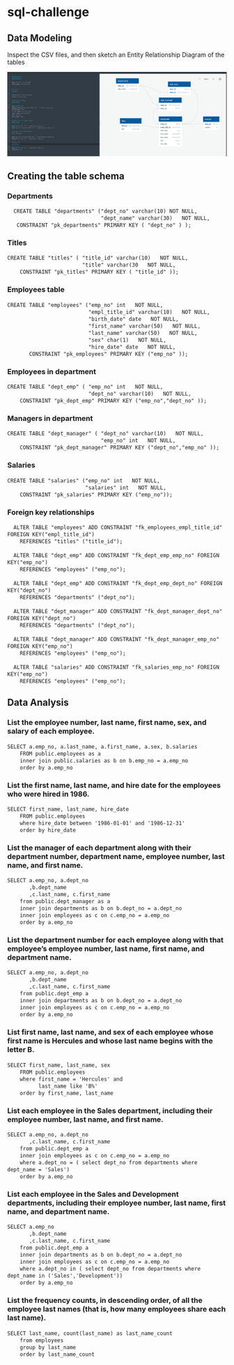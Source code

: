 # sql-challenge
## Data Modeling
Inspect the CSV files, and then sketch an Entity Relationship Diagram of the tables

![Entity Relationship Diagram](https://github.com/xnotynot/sql-challenge/blob/main/EmployeeSQL/Entity_Relationship_Diagram.png)

## Creating the table schema

### Departments
```
  CREATE TABLE "departments" ("dept_no" varchar(10) NOT NULL,
                              "dept_name" varchar(30)   NOT NULL,
   CONSTRAINT "pk_departments" PRIMARY KEY ( "dept_no" ) );
```
### Titles
```
CREATE TABLE "titles" ( "title_id" varchar(10)   NOT NULL,
                        "title" varchar(30   NOT NULL,
    CONSTRAINT "pk_titles" PRIMARY KEY ( "title_id" ));
```
### Employees table
```
CREATE TABLE "employees" ("emp_no" int   NOT NULL,
                          "empl_title_id" varchar(10)   NOT NULL,
                          "birth_date" date   NOT NULL,
                          "first_name" varchar(50)   NOT NULL,
                          "last_name" varchar(50)   NOT NULL,
                          "sex" char(1)   NOT NULL,
                          "hire_date" date   NOT NULL,
       CONSTRAINT "pk_employees" PRIMARY KEY ("emp_no" ));
```
### Employees in department
```
CREATE TABLE "dept_emp" ( "emp_no" int   NOT NULL,
                          "dept_no" varchar(10)   NOT NULL,
    CONSTRAINT "pk_dept_emp" PRIMARY KEY ("emp_no","dept_no" ));
```

### Managers in department
```
CREATE TABLE "dept_manager" ( "dept_no" varchar(10)   NOT NULL,
                              "emp_no" int   NOT NULL,
    CONSTRAINT "pk_dept_manager" PRIMARY KEY ("dept_no","emp_no" ));
```
### Salaries
```
CREATE TABLE "salaries" ("emp_no" int   NOT NULL,
                         "salaries" int   NOT NULL,
    CONSTRAINT "pk_salaries" PRIMARY KEY ("emp_no"));
```
### Foreign key relationships
```
  ALTER TABLE "employees" ADD CONSTRAINT "fk_employees_empl_title_id" FOREIGN KEY("empl_title_id")
    REFERENCES "titles" ("title_id");

  ALTER TABLE "dept_emp" ADD CONSTRAINT "fk_dept_emp_emp_no" FOREIGN KEY("emp_no")
    REFERENCES "employees" ("emp_no");

  ALTER TABLE "dept_emp" ADD CONSTRAINT "fk_dept_emp_dept_no" FOREIGN KEY("dept_no")
    REFERENCES "departments" ("dept_no");

  ALTER TABLE "dept_manager" ADD CONSTRAINT "fk_dept_manager_dept_no" FOREIGN KEY("dept_no")
    REFERENCES "departments" ("dept_no");

  ALTER TABLE "dept_manager" ADD CONSTRAINT "fk_dept_manager_emp_no" FOREIGN KEY("emp_no")
    REFERENCES "employees" ("emp_no");

  ALTER TABLE "salaries" ADD CONSTRAINT "fk_salaries_emp_no" FOREIGN KEY("emp_no")
    REFERENCES "employees" ("emp_no");
```
## Data Analysis

### List the employee number, last name, first name, sex, and salary of each employee.
```
SELECT a.emp_no, a.last_name, a.first_name, a.sex, b.salaries
	FROM public.employees as a
	inner join public.salaries as b on b.emp_no = a.emp_no
	order by a.emp_no
```

### List the first name, last name, and hire date for the employees who were hired in 1986.
```
SELECT first_name, last_name, hire_date
	FROM public.employees
	where hire_date between '1986-01-01' and '1986-12-31'
	order by hire_date
 ```
### List the manager of each department along with their department number, department name, employee number, last name, and first name.
```
SELECT a.emp_no, a.dept_no
	   ,b.dept_name
	   ,c.last_name, c.first_name
	from public.dept_manager as a
	inner join departments as b on b.dept_no = a.dept_no
	inner join employees as c on c.emp_no = a.emp_no
	order by a.emp_no
 ```
### List the department number for each employee along with that employee’s employee number, last name, first name, and department name.
```
SELECT a.emp_no, a.dept_no
	   ,b.dept_name
	   ,c.last_name, c.first_name
	from public.dept_emp a
	inner join departments as b on b.dept_no = a.dept_no
	inner join employees as c on c.emp_no = a.emp_no
	order by a.emp_no
```
### List first name, last name, and sex of each employee whose first name is Hercules and whose last name begins with the letter B.
```
SELECT first_name, last_name, sex
	FROM public.employees
	where first_name = 'Hercules' and
		  last_name like 'B%'
	order by first_name, last_name
```
### List each employee in the Sales department, including their employee number, last name, and first name.
```
SELECT a.emp_no, a.dept_no
	   ,c.last_name, c.first_name
	from public.dept_emp a
	inner join employees as c on c.emp_no = a.emp_no
	where a.dept_no = ( select dept_no from departments where dept_name = 'Sales')
	order by a.emp_no	
```
### List each employee in the Sales and Development departments, including their employee number, last name, first name, and department name.
```
SELECT a.emp_no
	   ,b.dept_name
	   ,c.last_name, c.first_name
	from public.dept_emp a
	inner join departments as b on b.dept_no = a.dept_no
	inner join employees as c on c.emp_no = a.emp_no
	where a.dept_no in ( select dept_no from departments where dept_name in ('Sales','Development'))
	order by a.emp_no	
```
### List the frequency counts, in descending order, of all the employee last names (that is, how many employees share each last name).
```
SELECT last_name, count(last_name) as last_name_count
	from employees
	group by last_name
	order by last_name_count
```

